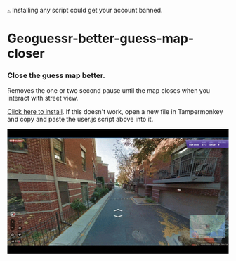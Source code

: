 ``⚠️`` Installing any script could get your account banned.

# Geoguessr-better-guess-map-closer
### Close the guess map better.

Removes the one or two second pause until the map closes when you interact with street view.

[Click here to install](https://github.com/echandler/Geoguessr-better-guess-map-closer/raw/main/GeoguessrBetterGuessMapCloser.user.js). If this doesn't work, open a new file in Tampermonkey and copy and paste the user.js script above into it.

![](https://github.com/echandler/Geoguessr-better-guess-map-closer/blob/main/demo.gif)
